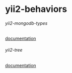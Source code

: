 # yii2-behaviors
###### yii2-mongodb-types   
[documentation](https://github.com/consultnn/yii2-behaviors/tree/master/yii2-mongodb-types#yii2-mongodb-types "go to the documentation yii2-mongodb-types")   
###### yii2-tree
[documentation](https://github.com/consultnn/yii2-behaviors/tree/master/yii2-tree "go to the documentation yii2-tree")
